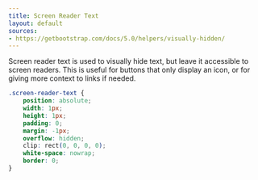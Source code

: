```yaml
---
title: Screen Reader Text
layout: default
sources:
- https://getbootstrap.com/docs/5.0/helpers/visually-hidden/
---
```


Screen reader text is used to visually hide text, but leave it accessible to screen readers. This is useful for buttons that only display an icon, or for giving more context to links if needed.

```css
.screen-reader-text {
    position: absolute;
    width: 1px;
    height: 1px;
    padding: 0;
    margin: -1px;
    overflow: hidden;
    clip: rect(0, 0, 0, 0);
    white-space: nowrap;
    border: 0;
}
```